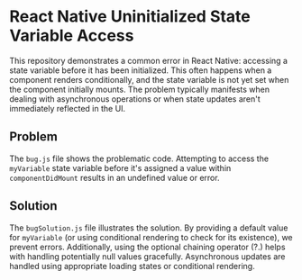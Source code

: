 # React Native Uninitialized State Variable Access

This repository demonstrates a common error in React Native: accessing a state variable before it has been initialized. This often happens when a component renders conditionally, and the state variable is not yet set when the component initially mounts. The problem typically manifests when dealing with asynchronous operations or when state updates aren't immediately reflected in the UI.

## Problem

The `bug.js` file shows the problematic code.  Attempting to access the `myVariable` state variable before it's assigned a value within `componentDidMount` results in an undefined value or error.

## Solution

The `bugSolution.js` file illustrates the solution.  By providing a default value for `myVariable` (or using conditional rendering to check for its existence), we prevent errors.  Additionally, using the optional chaining operator (?.) helps with handling potentially null values gracefully. Asynchronous updates are handled using appropriate loading states or conditional rendering.